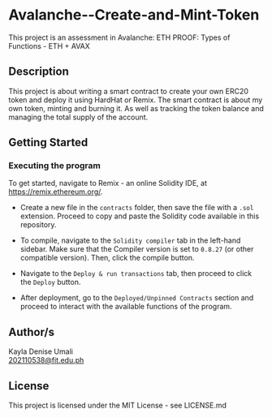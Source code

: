 # Avalanche--Create-and-Mint-Token

This project is an assessment in Avalanche: ETH PROOF: Types of Functions - ETH + AVAX

## Description

This project is about writing a smart contract to create your own ERC20 token and deploy it using HardHat or Remix. The smart contract is about my own token, minting and burning it. As well as tracking the token balance and managing the total supply of the account.


## Getting Started

### Executing the program

To get started, navigate to Remix - an online Solidity IDE, at https://remix.ethereum.org/.

* Create a new file in the `contracts` folder, then save the file with a `.sol` extension. Proceed to copy and paste the Solidity code available in this repository.

* To compile, navigate to the `Solidity compiler` tab in the left-hand sidebar. Make sure that the Compiler version is set to `0.8.27` (or other compatible version). Then, click the compile button.

* Navigate to the `Deploy & run transactions` tab, then proceed to click the `Deploy` button.

* After deployment, go to the `Deployed/Unpinned Contracts` section and proceed to interact with the available functions of the program.

## Author/s

Kayla Denise Umali  
202110538@fit.edu.ph

## License

This project is licensed under the MIT License - see LICENSE.md
